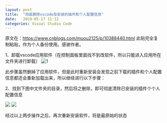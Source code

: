 ```yaml
---
layout: post
title:  "彻底删除vscode及安装的插件和个人配置信息"
date:   2019-05-17 11:12
categories: Visual Studio Code
---
```


原文在：https://www.cnblogs.com/muou2125/p/10388440.html
此贴完全复制粘贴，作为个人备份使用。感谢作者。

1、卸载vscode应用软件（在控制面板里面找不到改软件，所以只能进入应用所在文件夹进行卸载）
![1](/images/201905171.png)

此步骤虽然删掉了应用软件，但是此时重新安装会发现之前下载的插件和个人配置信息都还会重新加载出来，所以继续进行以下步骤：

2、找到下图中文件夹的目录，然后将之删除，即可彻底清除已安装的插件个个人配置信息

![](./images/201905172.png)
![](./images/201905173.png)

经过以上两步操作之后，再次重新安装软件，将是最原始的状态